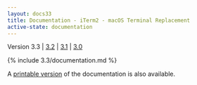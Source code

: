 ```yaml
---
layout: docs33
title: Documentation - iTerm2 - macOS Terminal Replacement
active-state: documentation
---
```

<div class="version-selector">
Version 3.3 | <a href="/3.2/documentation.html">3.2</a> | <a href="/3.1/documentation.html">3.1</a> | <a href="/3.0/documentation.html">3.0</a>
</div>

{% include 3.3/documentation.md %}

A <a href="documentation-one-page.html">printable version</a> of the documentation is also available.
